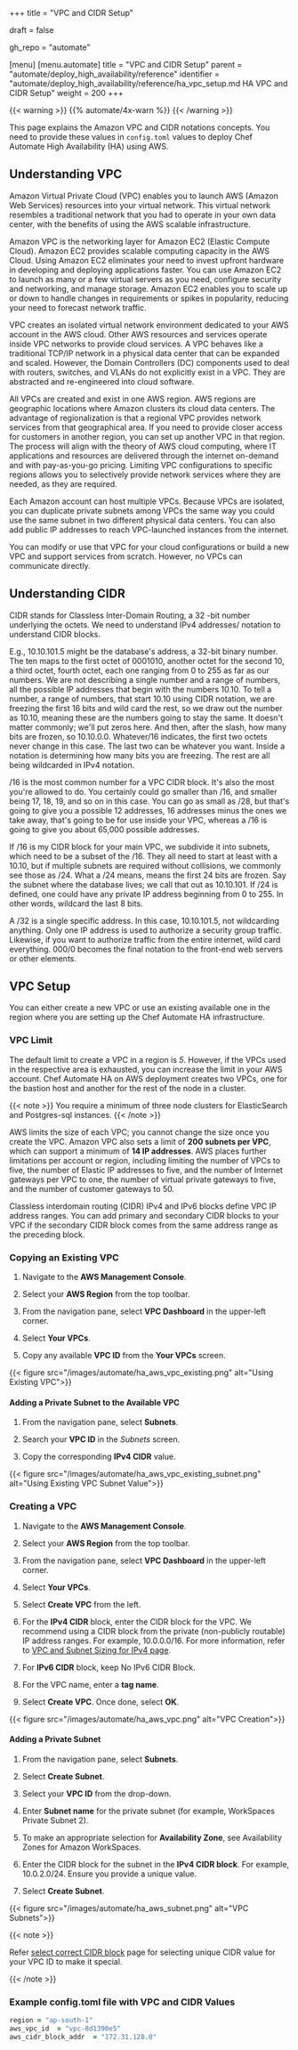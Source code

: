 +++
title = "VPC and CIDR Setup"

draft = false

gh_repo = "automate"

[menu]
  [menu.automate]
    title = "VPC and CIDR Setup"
    parent = "automate/deploy_high_availability/reference"
    identifier = "automate/deploy_high_availability/reference/ha_vpc_setup.md HA VPC and CIDR Setup"
    weight = 200
+++

{{< warning >}}
{{% automate/4x-warn %}}
{{< /warning >}}

This page explains the Amazon VPC and CIDR notations concepts. You need to provide these values in `config.toml` values to deploy Chef Automate High Availability (HA) using AWS.

## Understanding VPC

Amazon Virtual Private Cloud (VPC) enables you to launch AWS (Amazon Web Services) resources into your virtual network. This virtual network resembles a traditional network that you had to operate in your own data center, with the benefits of using the AWS scalable infrastructure.

Amazon VPC is the networking layer for Amazon EC2 (Elastic Compute Cloud). Amazon EC2 provides scalable computing capacity in the AWS Cloud. Using Amazon EC2 eliminates your need to invest upfront hardware in developing and deploying applications faster. You can use Amazon EC2 to launch as many or a few virtual servers as you need, configure security and networking, and manage storage. Amazon EC2 enables you to scale up or down to handle changes in requirements or spikes in popularity, reducing your need to forecast network traffic.

VPC creates an isolated virtual network environment dedicated to your AWS account in the AWS cloud. Other AWS resources and services operate inside VPC networks to provide cloud services. A VPC behaves like a traditional TCP/IP network in a physical data center that can be expanded and scaled. However, the Domain Controllers (DC) components used to deal with routers, switches, and VLANs do not explicitly exist in a VPC. They are abstracted and re-engineered into cloud software.

All VPCs are created and exist in one AWS region. AWS regions are geographic locations where Amazon clusters its cloud data centers. The advantage of regionalization is that a regional VPC provides network services from that geographical area. If you need to provide closer access for customers in another region, you can set up another VPC in that region. The process will align with the theory of AWS cloud computing, where IT applications and resources are delivered through the internet on-demand and with pay-as-you-go pricing. Limiting VPC configurations to specific regions allows you to selectively provide network services where they are needed, as they are required.

Each Amazon account can host multiple VPCs. Because VPCs are isolated, you can duplicate private subnets among VPCs the same way you could use the same subnet in two different physical data centers. You can also add public IP addresses to reach VPC-launched instances from the internet.

You can modify or use that VPC for your cloud configurations or build a new VPC and support services from scratch. However, no VPCs can communicate directly.

## Understanding CIDR

CIDR stands for Classless Inter-Domain Routing, a 32 -bit number underlying the octets. We need to understand IPv4 addresses/ notation to understand CIDR blocks.

E.g., 10.10.101.5 might be the database's address, a 32-bit binary number. The ten maps to the first octet of 0001010, another octet for the second 10, a third octet, fourth octet, each one ranging from 0 to 255 as far as our numbers. We are not describing a single number and a range of numbers, all the possible IP addresses that begin with the numbers 10.10. To tell a number, a range of numbers, that start 10.10 using CIDR notation, we are freezing the first 16 bits and wild card the rest, so we draw out the number as 10.10, meaning these are the numbers going to stay the same. It doesn't matter commonly; we'll put zeros here. And then, after the slash, how many bits are frozen, so 10.10.0.0. Whatever/16 indicates, the first two octets never change in this case. The last two can be whatever you want. Inside a notation is determining how many bits you are freezing. The rest are all being wildcarded in IPv4 notation.

/16 is the most common number for a VPC CIDR block. It's also the most you're allowed to do. You certainly could go smaller than /16, and smaller being 17, 18, 19, and so on in this case. You can go as small as /28, but that's going to give you a possible 12 addresses, 16 addresses minus the ones we take away, that's going to be for use inside your VPC, whereas a /16 is going to give you about 65,000 possible addresses.

If /16 is my CIDR block for your main VPC, we subdivide it into subnets, which need to be a subset of the /16. They all need to start at least with a 10.10, but if multiple subnets are required without collisions, we commonly see those as /24. What a /24 means, means the first 24 bits are frozen. Say the subnet where the database lives; we call that out as 10.10.101. If /24 is defined, one could have any private IP address beginning from 0 to 255. In other words, wildcard the last 8 bits.

A /32 is a single specific address. In this case, 10.10.101.5, not wildcarding anything. Only one IP address is used to authorize a security group traffic. Likewise, if you want to authorize traffic from the entire internet, wild card everything. 000/0 becomes the final notation to the front-end web servers or other elements.

## VPC Setup

You can either create a new VPC or use an existing available one in the region where you are setting up the Chef Automate HA infrastructure.

### VPC Limit

The default limit to create a VPC in a region is *5*. However, if the VPCs used in the respective area is exhausted, you can increase the limit in your AWS account. Chef Automate HA on AWS deployment creates two VPCs, one for the bastion host and another for the rest of the node in a cluster.

{{< note >}} You require a minimum of three node clusters for ElasticSearch and Postgres-sql instances. {{< /note >}}

AWS limits the size of each VPC; you cannot change the size once you create the VPC. Amazon VPC also sets a limit of **200 subnets per VPC**, which can support a minimum of **14 IP addresses**. AWS places further limitations per account or region, including limiting the number of VPCs to five, the number of Elastic IP addresses to five, and the number of Internet gateways per VPC to one, the number of virtual private gateways to five, and the number of customer gateways to 50.

Classless interdomain routing (CIDR) IPv4 and IPv6 blocks define VPC IP address ranges. You can add primary and secondary CIDR blocks to your VPC if the secondary CIDR block comes from the same address range as the preceding block.

### Copying an Existing VPC

1. Navigate to the **AWS Management Console**.

1. Select your **AWS Region** from the top toolbar.

1. From the navigation pane, select **VPC Dashboard** in the upper-left corner.

1. Select **Your VPCs**.

1. Copy any available **VPC ID** from the **Your VPCs** screen.

{{< figure src="/images/automate/ha_aws_vpc_existing.png" alt="Using Existing VPC">}}

#### Adding a Private Subnet to the Available VPC

1. From the navigation pane, select **Subnets**.

1. Search your **VPC ID** in the *Subnets* screen.

1. Copy the corresponding **IPv4 CIDR** value.

{{< figure src="/images/automate/ha_aws_vpc_existing_subnet.png" alt="Using Existing VPC Subnet Value">}}

### Creating a VPC

1. Navigate to the **AWS Management Console**.

1. Select your **AWS Region** from the top toolbar.

1. From the navigation pane, select **VPC Dashboard** in the upper-left corner.

1. Select **Your VPCs**.

1. Select **Create VPC** from the left.

1. For the **IPv4 CIDR** block, enter the CIDR block for the VPC. We recommend using a CIDR block from the private (non-publicly routable) IP address ranges. For example, 10.0.0.0/16. For more information, refer to [VPC and Subnet Sizing for IPv4 page](https://docs.aws.amazon.com/vpc/latest/userguide/VPC_Subnets.html#vpc-sizing-ipv4).

1. For **IPv6 CIDR** block, keep No IPv6 CIDR Block.

1. For the  VPC name, enter a **tag name**.

1. Select **Create VPC**. Once done, select **OK**.

{{< figure src="/images/automate/ha_aws_vpc.png" alt="VPC Creation">}}

#### Adding a Private Subnet

1. From the navigation pane, select **Subnets**.

1. Select **Create Subnet**.

1. Select your **VPC ID** from the drop-down.

1. Enter **Subnet name** for the private subnet (for example, WorkSpaces Private Subnet 2).

1. To make an appropriate selection for **Availability Zone**, see Availability Zones for Amazon WorkSpaces.

1. Enter the CIDR block for the subnet in the **IPv4 CIDR block**. For example, 10.0.2.0/24. Ensure you provide a unique value.

1. Select **Create Subnet**.

{{< figure src="/images/automate/ha_aws_subnet.png" alt="VPC Subnets">}}

{{< note >}}

Refer [select correct CIDR block](https://www.calculator.net/ip-subnet-calculator.html?cclass=a&csubnet=20&cip=172.31.0.0&ctype=ipv4&printit=0&x=82&y=36) page for selecting unique CIDR value for your VPC ID to make it special.

{{< /note >}}

### Example config.toml file with VPC and CIDR Values

```ruby
region = "ap-south-1"
aws_vpc_id  = "vpc-8d1390e5"
aws_cidr_block_addr  = "172.31.128.0"
```
